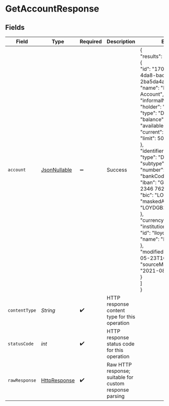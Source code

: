 # GetAccountResponse


## Fields

| Field                                                                                                                                                                                                                                                                                                                                                                                                                                                                                                                                                                                                                                   | Type                                                                                                                                                                                                                                                                                                                                                                                                                                                                                                                                                                                                                                    | Required                                                                                                                                                                                                                                                                                                                                                                                                                                                                                                                                                                                                                                | Description                                                                                                                                                                                                                                                                                                                                                                                                                                                                                                                                                                                                                             | Example                                                                                                                                                                                                                                                                                                                                                                                                                                                                                                                                                                                                                                 |
| --------------------------------------------------------------------------------------------------------------------------------------------------------------------------------------------------------------------------------------------------------------------------------------------------------------------------------------------------------------------------------------------------------------------------------------------------------------------------------------------------------------------------------------------------------------------------------------------------------------------------------------- | --------------------------------------------------------------------------------------------------------------------------------------------------------------------------------------------------------------------------------------------------------------------------------------------------------------------------------------------------------------------------------------------------------------------------------------------------------------------------------------------------------------------------------------------------------------------------------------------------------------------------------------- | --------------------------------------------------------------------------------------------------------------------------------------------------------------------------------------------------------------------------------------------------------------------------------------------------------------------------------------------------------------------------------------------------------------------------------------------------------------------------------------------------------------------------------------------------------------------------------------------------------------------------------------- | --------------------------------------------------------------------------------------------------------------------------------------------------------------------------------------------------------------------------------------------------------------------------------------------------------------------------------------------------------------------------------------------------------------------------------------------------------------------------------------------------------------------------------------------------------------------------------------------------------------------------------------- | --------------------------------------------------------------------------------------------------------------------------------------------------------------------------------------------------------------------------------------------------------------------------------------------------------------------------------------------------------------------------------------------------------------------------------------------------------------------------------------------------------------------------------------------------------------------------------------------------------------------------------------- |
| `account`                                                                                                                                                                                                                                                                                                                                                                                                                                                                                                                                                                                                                               | [JsonNullable<Account>](../../models/components/Account.md)                                                                                                                                                                                                                                                                                                                                                                                                                                                                                                                                                                             | :heavy_minus_sign:                                                                                                                                                                                                                                                                                                                                                                                                                                                                                                                                                                                                                      | Success                                                                                                                                                                                                                                                                                                                                                                                                                                                                                                                                                                                                                                 | {<br/>"results": [<br/>{<br/>"id": "1703194f-7805-4da8-bac0-2ba5da4a4216",<br/>"name": "Business Current Account",<br/>"informalName": "Codat",<br/>"holder": "Codat Ltd",<br/>"type": "Debit",<br/>"balance": {<br/>"available": -459987.97,<br/>"current": -459964.9,<br/>"limit": 5000<br/>},<br/>"identifiers": {<br/>"type": "Depository",<br/>"subtype": "checking",<br/>"number": "46762629",<br/>"bankCode": 9911,<br/>"iban": "GB29 LOYD 4773 2346 7626 29",<br/>"bic": "LOYDGB21006",<br/>"maskedAccountNumber": "LOYDGB21006"<br/>},<br/>"currency": "GBP",<br/>"institution": {<br/>"id": "lloyds-bank",<br/>"name": "Lloyds Bank"<br/>},<br/>"modifiedDate": "2022-05-23T16:32:50Z",<br/>"sourceModifiedDate": "2021-08-14T05:04:12"<br/>}<br/>]<br/>} |
| `contentType`                                                                                                                                                                                                                                                                                                                                                                                                                                                                                                                                                                                                                           | *String*                                                                                                                                                                                                                                                                                                                                                                                                                                                                                                                                                                                                                                | :heavy_check_mark:                                                                                                                                                                                                                                                                                                                                                                                                                                                                                                                                                                                                                      | HTTP response content type for this operation                                                                                                                                                                                                                                                                                                                                                                                                                                                                                                                                                                                           |                                                                                                                                                                                                                                                                                                                                                                                                                                                                                                                                                                                                                                         |
| `statusCode`                                                                                                                                                                                                                                                                                                                                                                                                                                                                                                                                                                                                                            | *int*                                                                                                                                                                                                                                                                                                                                                                                                                                                                                                                                                                                                                                   | :heavy_check_mark:                                                                                                                                                                                                                                                                                                                                                                                                                                                                                                                                                                                                                      | HTTP response status code for this operation                                                                                                                                                                                                                                                                                                                                                                                                                                                                                                                                                                                            |                                                                                                                                                                                                                                                                                                                                                                                                                                                                                                                                                                                                                                         |
| `rawResponse`                                                                                                                                                                                                                                                                                                                                                                                                                                                                                                                                                                                                                           | [HttpResponse<InputStream>](https://docs.oracle.com/en/java/javase/11/docs/api/java.net.http/java/net/http/HttpResponse.html)                                                                                                                                                                                                                                                                                                                                                                                                                                                                                                           | :heavy_check_mark:                                                                                                                                                                                                                                                                                                                                                                                                                                                                                                                                                                                                                      | Raw HTTP response; suitable for custom response parsing                                                                                                                                                                                                                                                                                                                                                                                                                                                                                                                                                                                 |                                                                                                                                                                                                                                                                                                                                                                                                                                                                                                                                                                                                                                         |